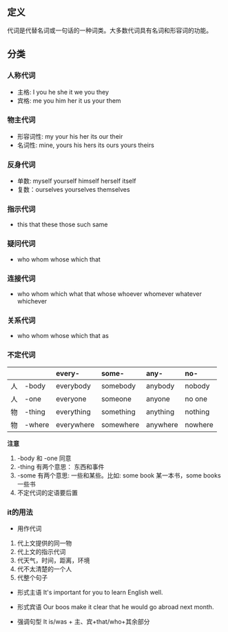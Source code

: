 ## 定义
代词是代替名词或一句话的一种词类。大多数代词具有名词和形容词的功能。

## 分类

### 人称代词
+ 主格: I you he she it we you they
+ 宾格: me you him her it us your them

### 物主代词
+ 形容词性: my your his her its our their
+ 名词性: mine, yours his hers its ours yours theirs

### 反身代词
+ 单数: myself yourself himself herself itself
+ 复数：ourselves yourselves themselves

### 指示代词
+ this that these those such same

### 疑问代词
+ who whom whose which that

### 连接代词
+ who whom which what that whose whoever whomever whatever whichever

### 关系代词
+ who whom whose which that as

### 不定代词
| | |every-|some-|any-|no-|
|:---|:---|:---|:---|:---|:---|
|人|-body|everybody|somebody|anybody|nobody|
|人|-one|everyone|someone|anyone|no one|
|物|-thing|everything|something|anything|nothing|
|物|-where|everywhere|somewhere|anywhere|nowhere|

**注意**
1. -body 和 -one 同意
2. -thing 有两个意思： 东西和事件
3. -some 有两个意思: 一些和某些。比如: some book 某一本书，some books 一些书
3. 不定代词的定语要后置

### it的用法
+ 用作代词
1. 代上文提供的同一物
2. 代上文的指示代词
3. 代天气，时间，距离，环境
4. 代不太清楚的一个人
5. 代整个句子

+ 形式主语
It's important for you to learn English well.

+ 形式宾语
Our boos make it clear that he would go abroad next month.

+ 强调句型
It is/was + 主、宾+that/who+其余部分
